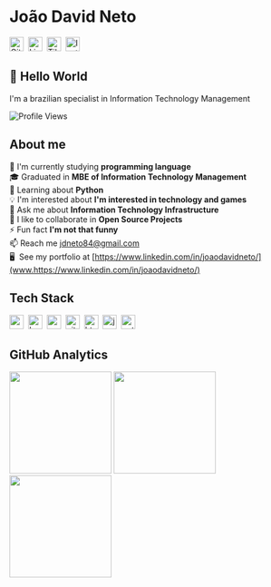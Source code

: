# João David Neto
<a href="https://www.github.com/https://github.com/JDNeto84" target="_blank"><img src="https://img.shields.io/badge/GitHub-100000?style=flat&logo=github&logoColor=white" alt="GitHub Badge" height="25"></a>&nbsp;
<a href="https://www.linkedin.com/in/https://www.linkedin.com/in/joaodavidneto/" target="_blank"><img src="https://img.shields.io/badge/LinkedIn-0077B5?style=flat&logo=linkedin&logoColor=white" alt="LinkedIn Badge" height="25"></a>&nbsp;
<a href="https://www.tiktok.com/https://www.tiktok.com/@jdneto84" target="_blank"><img src="https://img.shields.io/badge/TikTok-000000?style=flat&logo=tiktok&logoColor=white" alt="TikTok Badge" height="25"></a>&nbsp;
<a href="https://www.instagram.com/https://www.instagram.com/jdneto84/" target="_blank"><img src="https://img.shields.io/badge/Instagram-E4405F?style=flat&logo=instagram&logoColor=white" alt="Instagram Badge" height="25"></a>&nbsp;

## 👋 Hello World
I'm a brazilian specialist in Information Technology Management

![Profile Views](https://komarev.com/ghpvc/?username=JDNeto84&theme=default&color=blue&style=flat&label=Profile+Views)

## About me
🔭&nbsp;I'm currently studying  **programming language**
<br/>🎓&nbsp;Graduated in **MBE of Information Technology Management**
<br/>🌱&nbsp;Learning about **Python**
<br/>💡&nbsp;I'm interested about **I'm interested in technology and games**
<br/>💬&nbsp;Ask me about **Information Technology Infrastructure**
<br/>🤝&nbsp;I like to collaborate in **Open Source Projects**
<br/>⚡&nbsp;Fun fact **I'm not that funny**
<br/>📫&nbsp;Reach me [jdneto84@gmail.com](mailto:jdneto84@gmail.com)
<br/>🖥&nbsp; See my portfolio at [https://www.linkedin.com/in/joaodavidneto/](www.https://www.linkedin.com/in/joaodavidneto/)

## Tech Stack
<img src="https://img.shields.io/badge/Apache-05122A?style=flat&logo=apache" alt="apache Badge" height="25">&nbsp;
<img src="https://img.shields.io/badge/Bootstrap-05122A?style=flat&logo=bootstrap" alt="bootstrap Badge" height="25">&nbsp;
<img src="https://img.shields.io/badge/Css3-05122A?style=flat&logo=css3" alt="css3 Badge" height="25">&nbsp;
<img src="https://img.shields.io/badge/Git-05122A?style=flat&logo=git" alt="git Badge" height="25">&nbsp;
<img src="https://img.shields.io/badge/Html5-05122A?style=flat&logo=html5" alt="html5 Badge" height="25">&nbsp;
<img src="https://img.shields.io/badge/Javascript-05122A?style=flat&logo=javascript" alt="javascript Badge" height="25">&nbsp;
<img src="https://img.shields.io/badge/Python-05122A?style=flat&logo=python" alt="python Badge" height="25">&nbsp;

## GitHub Analytics
<div>
<img height="180em" src="https://github-readme-stats.vercel.app/api?username=https://github.com/JDNeto84&theme=default&show_icons=true&count_private=true">
<img height="180em" src="https://github-readme-stats.vercel.app/api/top-langs/?username=https://github.com/JDNeto84&theme=default&layout=compact&langs_count=5">
<img height="180em" src="https://github-readme-streak-stats.herokuapp.com/?user=https://github.com/JDNeto84&theme=default">
</div>